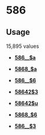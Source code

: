 # 586

## Usage

15,895 values

-   **[586\_\_$a](../../tags/586/586__a-1.md)**  

-   **[5868\_$a](../../tags/586/5868_a-2.md)**  

-   **[586\_\_$6](../../tags/586/586__6-3.md)**  

-   **[58642$3](../../tags/586/586423-4.md)**  

-   **[58642$u](../../tags/586/58642u-5.md)**  

-   **[5868\_$6](../../tags/586/5868_6-6.md)**  

-   **[586\_\_$3](../../tags/586/586__3-7.md)**  



